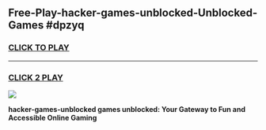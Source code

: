
## Free-Play-hacker-games-unblocked-Unblocked-Games #dpzyq
<h3>
<a href="https://news.freeplayer.one?title=hacker-games-unblocked&ref=8M">CLICK TO PLAY</a></h3>
<hr>

<h3>
<a href="https://news.freeplayer.one?title=hacker-games-unblocked&ref=8M">CLICK 2 PLAY</a>
  
</h3>

<a href="https://news.freeplayer.one?title=hacker-games-unblocked&ref=8M"><img src="https://clearcache.store/games.png"></a>


**hacker-games-unblocked games unblocked: Your Gateway to Fun and Accessible Online Gaming**
